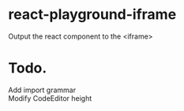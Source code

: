 ﻿# react-playground-iframe
Output the react component to the &lt;iframe>

# Todo.
Add import grammar<br>
Modify CodeEditor height<br>
